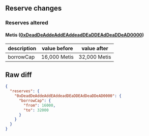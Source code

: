 ## Reserve changes

### Reserves altered

#### Metis ([0xDeadDeAddeAddEAddeadDEaDDEAdDeaDDeAD0000](https://andromeda-explorer.metis.io/address/0xDeadDeAddeAddEAddeadDEaDDEAdDeaDDeAD0000))

| description | value before | value after |
| --- | --- | --- |
| borrowCap | 16,000 Metis | 32,000 Metis |


## Raw diff

```json
{
  "reserves": {
    "0xDeadDeAddeAddEAddeadDEaDDEAdDeaDDeAD0000": {
      "borrowCap": {
        "from": 16000,
        "to": 32000
      }
    }
  }
}
```